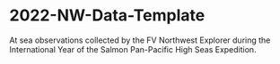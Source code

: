 # 2022-NW-Data-Template

At sea observations collected by the FV Northwest Explorer during the International Year of the Salmon Pan-Pacific High Seas Expedition. 
